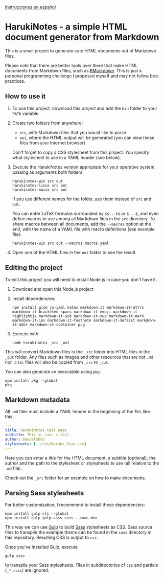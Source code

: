 [Instrucciones en español](https://github.com/DanielSDVG/HarukiNotes/blob/master/README_es.md)


# HarukiNotes - a simple HTML document generator from Markdown

This is a small project to generate cute HTML documents out of Markdown files.

Please note that there are better tools over there that make HTML documents from Markdown files, such as
[RMarkdown](https://rmarkdown.rstudio.com/). This is just a personal programming challenge I proposed myself and may
not follow best practices.



## How to use it

1. To use this project, download this project and add the `bin` folder to your `PATH` variable.

2. Create two folders from anywhere:

   *  `src`, with Markdown files that you would like to parse
   *  `out`, where the HTML output will be generated (you can view these files from your Internet browser)

   Don't forget to copy a CSS stylesheet from this project. You specify what stylesheet to use in a YAML header (see below).

3. Execute the HarukiNotes version appropiate for your operative system, passing as arguments both folders:

   ```
   harukinotes-win src out
   harukinotes-linux src out
   harukinotes-macos src out
   ```

   If you use different names for the folder, use them instead of `src` and `out`.

   You can enter LaTeX formulas surrounded by `$$...$$` or `$...$`, and even define macros to use among all Markdown files in the `src` directory. To share macros between all documents, add the `--macros` option at the end, with the name of a YAML file with macro definitions (see example file):

   ```
   harukinotes-win src out --macros macros.yaml
   ```

4. Open one of the HTML files in the `out` folder to see the result.


## Editing the project

To edit this project you will need to install Node.js in case you don't have it.

1. Download and open this Node.js project
2. Install dependencies:

   ```
   npm install glob js-yaml katex markdown-it markdown-it-attrs markdown-it-bracketed-spans markdown-it-emoji markdown-it-highlightjs markdown-it-sub markdown-it-sup markdown-it-mark markdown-it-ins markdown-it-footnote markdown-it-deflist markdown-it-abbr markdown-it-container pug
   ```

3. Execute with:

   ```
   node harukinotes _src _out
   ```

This will convert Markdown files in the `_src` folder into HTML files in the `_out` folder. Any files such as images and other 
resources that are not `.md` nor `.html` files will also be copied from `_src` to `_out`.

You can also generate an executable using `pkg`:

```
npm install pkg --global
pkg .
```


## Markdown metadata

All `.md` files must include a YAML header in the beginning of the file, like this:

```yaml
---
title: HarukiNotes test page
subtitle: This is just a test
author: DanielSDVG
stylesheets: [../css/haruki_blue.css]
---
```

Here you can enter a title for the HTML document, a subtitle (optional), the author and the path to the stylesheet or 
stylesheets to use (all relative to the `.md` file).

Check out the `_src` folder for an example on how to make documents.



## Parsing Sass stylesheets

For better customization, I recommend to install these dependencies:

```
npm install gulp-cli --global
npm install gulp gulp-sass sass --save-dev
```

This way we can use [Gulp](https://gulpjs.com/) to build [Sass](https://sass-lang.com) stylesheets as CSS. Sass source files to transpile the example theme can be found in the `sass` directory in this repository. Resulting CSS is output to `css`.

Once you've installed Gulp, execute

```
gulp sass
```

to transpile your Sass stylesheets. Files in subdirectories of `css` and partials (`_*.scss`) are ignored.